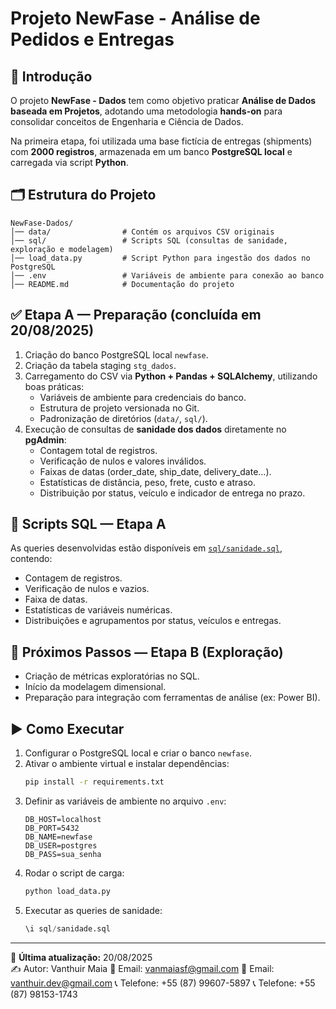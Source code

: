 # Projeto NewFase - Análise de Pedidos e Entregas

## 📌 Introdução

O projeto **NewFase - Dados** tem como objetivo praticar **Análise de Dados baseada em Projetos**, adotando uma metodologia **hands-on** para consolidar conceitos de Engenharia e Ciência de Dados.

Na primeira etapa, foi utilizada uma base fictícia de entregas (shipments) com **2000 registros**, armazenada em um banco **PostgreSQL local** e carregada via script **Python**.

## 🗂️ Estrutura do Projeto

```
NewFase-Dados/
│── data/                # Contém os arquivos CSV originais
│── sql/                 # Scripts SQL (consultas de sanidade, exploração e modelagem)
│── load_data.py         # Script Python para ingestão dos dados no PostgreSQL
│── .env                 # Variáveis de ambiente para conexão ao banco
│── README.md            # Documentação do projeto
```

## ✅ Etapa A — Preparação (concluída em 20/08/2025)

1. Criação do banco PostgreSQL local `newfase`.
2. Criação da tabela staging `stg_dados`.
3. Carregamento do CSV via **Python + Pandas + SQLAlchemy**, utilizando boas práticas:
   - Variáveis de ambiente para credenciais do banco.
   - Estrutura de projeto versionada no Git.
   - Padronização de diretórios (`data/`, `sql/`).
4. Execução de consultas de **sanidade dos dados** diretamente no **pgAdmin**:
   - Contagem total de registros.
   - Verificação de nulos e valores inválidos.
   - Faixas de datas (order_date, ship_date, delivery_date...).
   - Estatísticas de distância, peso, frete, custo e atraso.
   - Distribuição por status, veículo e indicador de entrega no prazo.

## 📝 Scripts SQL — Etapa A

As queries desenvolvidas estão disponíveis em [`sql/sanidade.sql`](./sql/sanidade.sql), contendo:

- Contagem de registros.
- Verificação de nulos e vazios.
- Faixa de datas.
- Estatísticas de variáveis numéricas.
- Distribuições e agrupamentos por status, veículos e entregas.

## 🚀 Próximos Passos — Etapa B (Exploração)

- Criação de métricas exploratórias no SQL.
- Início da modelagem dimensional.
- Preparação para integração com ferramentas de análise (ex: Power BI).

## ▶️ Como Executar

1. Configurar o PostgreSQL local e criar o banco `newfase`.
2. Ativar o ambiente virtual e instalar dependências:
   ```bash
   pip install -r requirements.txt
   ```
3. Definir as variáveis de ambiente no arquivo `.env`:
   ```env
   DB_HOST=localhost
   DB_PORT=5432
   DB_NAME=newfase
   DB_USER=postgres
   DB_PASS=sua_senha
   ```
4. Rodar o script de carga:
   ```bash
   python load_data.py
   ```
5. Executar as queries de sanidade:
   ```sql
   \i sql/sanidade.sql
   ```

---

📅 **Última atualização:** 20/08/2025  
✍️ Autor: Vanthuir Maia
📧 Email: vanmaiasf@gmail.com
📧 Email: vanthuir.dev@gmail.com
📞 Telefone: +55 (87) 99607-5897
📞 Telefone: +55 (87) 98153-1743
